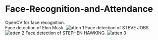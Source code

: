 # Face-Recognition-and-Attendance
OpenCV for face recognition.
<br />
Face detection of Elon Musk.
![atten 1](https://user-images.githubusercontent.com/37103032/182290300-6d243681-c9af-4524-b4dd-91312227fb4c.png)
Face detection of STEVE JOBS.
![atten 2](https://user-images.githubusercontent.com/37103032/182290323-70d5ad56-f97d-44ec-8640-9bde6d2570d2.png)
Face detection of STEPHEN HAWKING.
![atten 3](https://user-images.githubusercontent.com/37103032/182290341-517a36a3-ac15-42e4-8d51-ea35205d1ad2.png)
